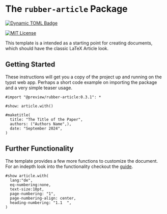 # The `rubber-article` Package
[![Dynamic TOML Badge](https://img.shields.io/badge/dynamic/toml?url=https%3A%2F%2Fraw.githubusercontent.com%2Fnpikall%2Frubber-article%2Frefs%2Fheads%2Fmain%2Ftypst.toml&query=%24.package.version&prefix=v&logo=typst&label=template&color=239DAD)](https://typst.app/universe/package/rubber-article)

[![MIT License](https://img.shields.io/badge/license-MIT-blue)](https://github.com/npikall/rubber-article/blob/main/LICENSE)

<!-- <div align="center">Version 0.3.1</div> -->

This template is a intended as a starting point for creating documents, which should have the classic LaTeX Article look.

## Getting Started

These instructions will get you a copy of the project up and running on the typst web app. Perhaps a short code example on importing the package and a very simple teaser usage.

```typ
#import "@preview/rubber-article:0.3.1": *

#show: article.with()

#maketitle(
  title: "The Title of the Paper",
  authors: ("Authors Name",),
  date: "September 2024",
)
```

## Further Functionality
The template provides a few more functions to customize the document.
For an indepth look into the functionality checkout the [guide].

```typ
#show article.with(
  lang:"de",
  eq-numbering:none,
  text-size:10pt,
  page-numbering: "1",
  page-numbering-align: center,
  heading-numbering: "1.1  ",
)
```

[guide]: https://github.com/npikall/rubber-article/tree/main/docs/docs.pdf